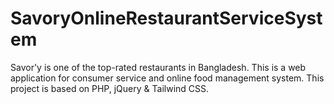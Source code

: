 # SavoryOnlineRestaurantServiceSystem
Savor'y is one of the top-rated restaurants in Bangladesh. This is a web application for consumer service and online food management system. This project is based on PHP, jQuery &amp; Tailwind CSS.

